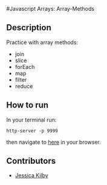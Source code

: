 #Javascript Arrays: Array-Methods

## Description
Practice with array methods: 
* join
* slice
* forEach 
* map 
* filter
* reduce

## How to run
In your terminal run:
```
http-server -p 9999
```
then navigate to [here](http://localhost:9999) in your browser.

## Contributors
- [Jessica Kilby](https://github.com/jessicakilby)